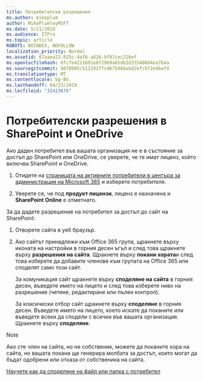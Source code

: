 ```yaml
---
title: Потребителски разрешения
ms.author: mikeplum
author: MikePlumleyMSFT
ms.date: 5/21/2018
ms.audience: ITPro
ms.topic: article
ROBOTS: NOINDEX, NOFOLLOW
localization_priority: Normal
ms.assetid: 67aaea23-025c-4af6-a826-bf97cec216ef
ms.openlocfilehash: 6fc7e4211691e0f29b9a65db2d33540804ea7b4a
ms.sourcegitcommit: 9d78905c512192ffc4675468abd2efc5f2e4baf4
ms.translationtype: MT
ms.contentlocale: bg-BG
ms.lasthandoff: 04/23/2019
ms.locfileid: "32423676"
---
```

# <a name="user-permissions-in-sharepoint-and-onedrive"></a>Потребителски разрешения в SharePoint и OneDrive

Ако даден потребител във вашата организация не е в състояние за достъп до SharePoint или OneDrive, се уверете, че те имат лиценз, който включва SharePoint и OneDrive. 
  
1. Отидете на [страницата на активните потребители в центъра за администрация на Microsoft 365](https://portal.office.com/adminportal/home#/users) и изберете потребителя. 
    
2. Уверете се, че под **продукт лицензи**, лиценз е назначена и **SharePoint Online** е отметнато. 
    
 За да дадете разрешение на потребител за достъп до сайт на SharePoint: 
  
1. Отворете сайта в уеб браузър.
    
2. Ако сайтът принадлежи към Office 365 група, щракнете върху иконата на настройки в горния десен ъгъл и след това щракнете върху **разрешения на сайта**. Щракнете върху **покани хората**и след това изберете да добавите членове към групата на Office 365 или споделят само този сайт. 
    
    За комуникация сайт щракнете върху **споделяне на сайта** в горния десен, въведете името на лицето и след това изберете ниво на разрешение (четене, редактиране или пълен контрол). 
    
    За класически отбор сайт щракнете върху **споделяне** в горния десен. Въведете името на лицето, което искате да поканите или въведете всеки да сподели с всички във вашата организация. Щракнете върху **споделяне**.
    
> [!NOTE]
> Ако сте член на сайта, но не собственик, можете да поканите хора на сайта, но вашата покана ще генерира молбата за достъп, които могат да бъдат одобрени или отказа от собственика на сайта. 
  
[Научете как да споделяне на файл или папка с потребител](https://go.microsoft.com/fwlink/?linkid=533408)
  

